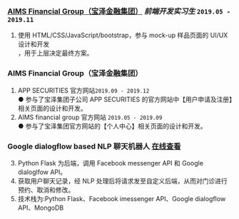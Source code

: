 ### **[AIMS Financial Group（宝泽金融集团）](https://au.linkedin.com/company/aimsfinancialgroup)** _前端开发实习生_ `2019.05 - 2019.11 `

1. 使用 HTML/CSS/JavaScript/bootstrap，参与 mock-up 样品页面的 UI/UX 设计和开发<br>
   ，用于上层决定最终方案。

### AIMS Financial Group（宝泽金融集团）

1. APP SECURITIES 官方网站`2019.09 - 2019.12`<br>
   ● 参与了宝泽集团子公司 APP SECURITIES 的官方网站中【用户申请及注册】相关页面的设计和开发。
2. AIMS financial group 官方网站 `2019.05 - 2019.09`<br>
   ● 参与了宝泽集团官方网站的【个人中心】相关页面的设计和开发。

### **Google dialogflow based NLP 聊天机器人** [在线查看](https://zhuanlan.zhihu.com/p/120079499)

3. Python Flask 为后端，调用 Facebook messenger API 和 Google dialoglfow API。<br>
4. 获取用户聊天记录，经 NLP 处理后将请求发至自定义后端，从而对门诊进行预约、取消和修改。<br>
5. 技术栈为:Python Flask、Facebook imessenger API、Google dialogflow API、MongoDB
